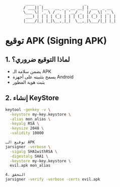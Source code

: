 
<!-- signing-apk.md -->

             ____  _                   _             
            / ___|| |__   __ _ _ __ __| | ___  _ __  
            \___ \| '_ \ / _` | '__/ _` |/ _ \| '_ \ 
             ___) | | | | (_| | | | (_| | (_) | | | |
            |____/|_| |_|\__,_|_|  \__,_|\___/|_| |_|
                                                     

# توقيع APK (Signing APK)

## 1. لماذا التوقيع ضروري؟
- يضمن سلامة الـ APK  
- يسمح بتثبيته على أجهزة Android  
- يثبت هوية المطور

## 2. إنشاء KeyStore
```bash
keytool -genkey -v \
  -keystore my-key.keystore \
  -alias mon_alias \
  -keyalg RSA \
  -keysize 2048 \
  -validity 10000

توقيع الـ APK
jarsigner -verbose \
  -sigalg SHA1withRSA \
  -digestalg SHA1 \
  -keystore my-key.keystore \
  evil.apk mon_alias

4. التحقق
jarsigner -verify -verbose -certs evil.apk

